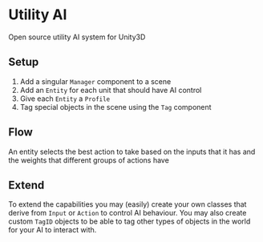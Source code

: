 # Utility AI
Open source utility AI system for Unity3D

## Setup

1. Add a singular ``Manager`` component to a scene
2. Add an ``Entity`` for each unit that should have AI control
3. Give each ``Entity`` a ``Profile``
4. Tag special objects in the scene using the ``Tag`` component 

## Flow

An entity selects the best action to take based on the inputs that it has and the weights that different groups of actions have

## Extend

To extend the capabilities you may (easily) create your own classes that derive from ``Input`` or ``Action`` to control AI behaviour. You may also create custom ``TagID`` objects to be able to tag other types of objects in the world for your AI to interact with.
